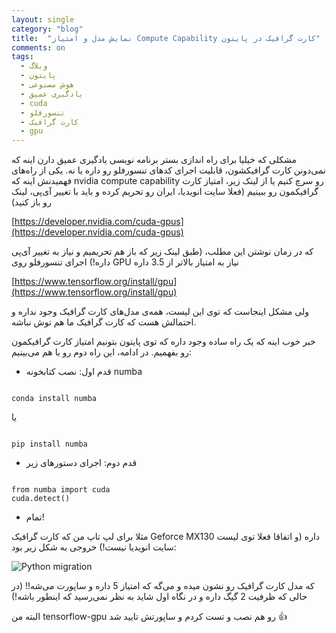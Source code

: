 ```yaml
---
layout: single
category: "blog"
title:  "نمایش مدل و امتیاز Compute Capability کارت گرافیک در پایتون"
comments: on
tags:
  - وبلاگ
  - پایتون
  - هوش مصنوعی
  - یادگیری عمیق
  - cuda
  - تنسورفلو
  - کارت گرافیک
  - gpu
---
```



مشکلی که خیلیا برای راه اندازی بستر برنامه نویسی یادگیری عمیق دارن اینه که نمی‌دونن کارت گرافیکشون، قابلیت اجرای کدهای تنسورفلو رو داره یا نه.
یکی از راه‌های فهمیدنش اینه که nvidia compute capability رو سرچ کنیم یا از لینک زیر، امتیاز کارت گرافیکمون رو ببینیم (فعلا سایت انویدیا، ایران رو تحریم کرده و باید با تغییر آی‌پی، لینک رو باز کنید)

<div dir="ltr">

[https://developer.nvidia.com/cuda-gpus](https://developer.nvidia.com/cuda-gpus)

</div>


که در زمان نوشتن این مطلب، (طبق لینک زیر که باز هم تحریمیم و نیاز به تغییر آی‌پی داره!) اجرای تنسورفلو روی GPU نیاز به امتیاز بالاتر از 3.5 داره

<div dir="ltr">

[https://www.tensorflow.org/install/gpu](https://www.tensorflow.org/install/gpu)

</div>

ولی مشکل اینجاست که توی این لیست، همه‌ی مدل‌های کارت گرافیک وجود نداره و احتمالش هست که کارت گرافیک ما هم توش نباشه.


خبر خوب اینه که یک راه ساده وجود داره که توی پایتون بتونیم امتیاز کارت گرافیکمون رو بفهمیم. در ادامه، این راه دوم رو با هم می‌بینیم:

- قدم اول: نصب کتابخونه numba

<div dir="ltr">
<code>
conda install numba
</code>

یا

<code>
pip install numba
</code>
</div>

- قدم دوم: اجرای دستورهای زیر

<div dir="ltr">

<code>
from numba import cuda
cuda.detect()
</code>

</div>

- تمام!

مثلا برای لپ تاپ من که کارت گرافیک Geforce MX130 داره (و اتفاقا فعلا توی لیست سایت انویدیا نیست!) خروجی به شکل زیر بود:

<img src="{{ '/assets/images/numba-output.png' | relative_url }}" alt="Python migration">

که مدل کارت گرافیک رو نشون میده و می‌گه که امتیاز 5 داره و ساپورت می‌شه!!
(در حالی که ظرفیت 2 گیگ داره و در نگاه اول شاید به نظر نمی‌رسید که اینطور باشه!)

البته من tensorflow-gpu رو هم نصب و تست کردم و ساپورتش تایید شد :thumbsup:


<div class="well">
<div class="rw-ui-container"></div>
</div>
